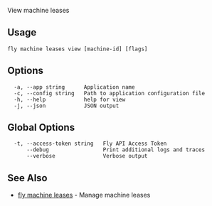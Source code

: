 View machine leases


## Usage
~~~
fly machine leases view [machine-id] [flags]
~~~

## Options

~~~
  -a, --app string      Application name
  -c, --config string   Path to application configuration file
  -h, --help            help for view
  -j, --json            JSON output
~~~

## Global Options

~~~
  -t, --access-token string   Fly API Access Token
      --debug                 Print additional logs and traces
      --verbose               Verbose output
~~~

## See Also

* [fly machine leases](/docs/flyctl/machine-leases/)	 - Manage machine leases

